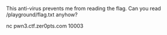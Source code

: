 This anti-virus prevents me from reading the flag. Can you read /playground/flag.txt anyhow?

nc pwn3.ctf.zer0pts.com 10003